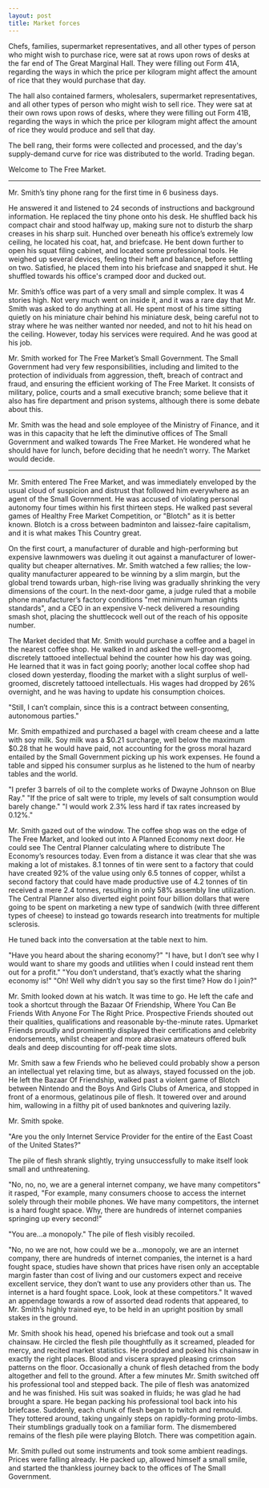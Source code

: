 ```yaml
---
layout: post
title: Market forces
---
```

Chefs, families, supermarket representatives, and all other types of person who might wish to purchase rice, were sat at rows upon rows of desks at the far end of The Great Marginal Hall. They were filling out Form 41A, regarding the ways in which the price per kilogram might affect the amount of rice that they would purchase that day.

The hall also contained farmers, wholesalers, supermarket representatives, and all other types of person who might wish to sell rice. They were sat at their own rows upon rows of desks, where they were filling out Form 41B, regarding the ways in which the price per kilogram might affect the amount of rice they would produce and sell that day. 

The bell rang, their forms were collected and processed, and the day's supply-demand curve for rice was distributed to the world. Trading began.

Welcome to The Free Market.

---

Mr. Smith’s tiny phone rang for the first time in 6 business days.

He answered it and listened to 24 seconds of instructions and background information. He replaced the tiny phone onto his desk. He shuffled back his compact chair and stood halfway up, making sure not to disturb the sharp creases in his sharp suit. Hunched over beneath his office’s extremely low ceiling, he located his coat, hat, and briefcase. He bent down further to open his squat filing cabinet, and located some professional tools. He weighed up several devices, feeling their heft and balance, before settling on two. Satisfied, he placed them into his briefcase and snapped it shut. He shuffled towards his office's cramped door and ducked out.

Mr. Smith’s office was part of a very small and simple complex. It was 4 stories high. Not very much went on inside it, and it was a rare day that Mr. Smith was asked to do anything at all. He spent most of his time sitting quietly on his miniature chair behind his miniature desk, being careful not to stray where he was neither wanted nor needed, and not to hit his head on the ceiling. However, today his services were required. And he was good at his job.

Mr. Smith worked for The Free Market’s Small Government. The Small Government had very few responsibilities, including and limited to the protection of individuals from aggression, theft, breach of contract and fraud, and ensuring the efficient working of The Free Market. It consists of military, police, courts and a small executive branch; some believe that it also has fire department and prison systems, although there is some debate about this.

Mr. Smith was the head and sole employee of the Ministry of Finance, and it was in this capacity that he left the diminutive offices of The Small Government and walked towards The Free Market. He wondered what he should have for lunch, before deciding that he needn’t worry. The Market would decide.

---

Mr. Smith entered The Free Market, and was immediately enveloped by the usual cloud of suspicion and distrust that followed him everywhere as an agent of the Small Government. He was accused of violating personal autonomy four times within his first thirteen steps. He walked past several games of Healthy Free Market Competition, or "Blotch" as it is better known. Blotch is a cross between badminton and laissez-faire capitalism, and it is what makes This Country great.

On the first court, a manufacturer of durable and high-performing but expensive lawnmowers was dueling it out against a manufacturer of lower-quality but cheaper alternatives. Mr. Smith watched a few rallies; the low-quality manufacturer appeared to be winning by a slim margin, but the global trend towards urban, high-rise living was gradually shrinking the very dimensions of the court. In the next-door game, a judge ruled that a mobile phone manufacturer’s factory conditions "met minimum human rights standards", and a CEO in an expensive V-neck delivered a resounding smash shot, placing the shuttlecock well out of the reach of his opposite number.

The Market decided that Mr. Smith would purchase a coffee and a bagel in the nearest coffee shop. He walked in and asked the well-groomed, discretely tattooed intellectual behind the counter how his day was going. He learned that it was in fact going poorly; another local coffee shop had closed down yesterday, flooding the market with a slight surplus of well-groomed, discretely tattooed intellectuals. His wages had dropped by 26% overnight, and he was having to update his consumption choices.

"Still, I can’t complain, since this is a contract between consenting, autonomous parties."

Mr. Smith empathized and purchased a bagel with cream cheese and a latte with soy milk. Soy milk was a $0.21 surcharge, well below the maximum $0.28 that he would have paid, not accounting for the gross moral hazard entailed by the Small Government picking up his work expenses. He found a table and sipped his consumer surplus as he listened to the hum of nearby tables and the world.

"I prefer 3 barrels of oil to the complete works of Dwayne Johnson on Blue Ray."
"If the price of salt were to triple, my levels of salt consumption would barely change."
"I would work 2.3% less hard if tax rates increased by 0.12%."

Mr. Smith gazed out of the window. The coffee shop was on the edge of The Free Market, and looked out into A Planned Economy next door. He could see The Central Planner calculating where to distribute The Economy’s resources today. Even from a distance it was clear that she was making a lot of mistakes. 8.1 tonnes of tin were sent to a factory that could have created 92% of the value using only 6.5 tonnes of copper, whilst a second factory that could have made productive use of 4.2 tonnes of tin received a mere 2.4 tonnes, resulting in only 58% assembly line utilization. The Central Planner also diverted eight point four billion dollars that were going to be spent on marketing a new type of sandwich (with three different types of cheese) to instead go towards research into treatments for multiple sclerosis.

He tuned back into the conversation at the table next to him.

"Have you heard about the sharing economy?"
"I have, but I don’t see why I would want to share my goods and utilities when I could instead rent them out for a profit."
"You don’t understand, that’s exactly what the sharing economy is!"
"Oh! Well why didn’t you say so the first time? How do I join?"

Mr. Smith looked down at his watch. It was time to go. He left the cafe and took a shortcut through the Bazaar Of Friendship, Where You Can Be Friends With Anyone For The Right Price. Prospective Friends shouted out their qualities, qualifications and reasonable by-the-minute rates. Upmarket Friends proudly and prominently displayed their certifications and celebrity endorsements, whilst cheaper and more abrasive amateurs offered bulk deals and deep discounting for off-peak time slots.

Mr. Smith saw a few Friends who he believed could probably show a person an intellectual yet relaxing time, but as always, stayed focussed on the job. He left the Bazaar Of Friendship, walked past a violent game of Blotch between Nintendo and the Boys And Girls Clubs of America, and stopped in front of a enormous, gelatinous pile of flesh. It towered over and around him, wallowing in a filthy pit of used banknotes and quivering lazily.

Mr. Smith spoke.

"Are you the only Internet Service Provider for the entire of the East Coast of the United States?"

The pile of flesh shrank slightly, trying unsuccessfully to make itself look small and unthreatening.

"No, no, no, we are a general internet company, we have many competitors" it rasped, "For example, many consumers choose to access the internet solely through their mobile phones. We have many competitors, the internet is a hard fought space. Why, there are hundreds of internet companies springing up every second!"

"You are...a monopoly." The pile of flesh visibly recoiled.

"No, no we are not, how could we be a…monopoly, we are an internet company, there are hundreds of internet companies, the internet is a hard fought space, studies have shown that prices have risen only an acceptable margin faster than cost of living and our customers expect and receive excellent service, they don’t want to use any providers other than us. The internet is a hard fought space. Look, look at these competitors." It waved an appendage towards a row of assorted dead rodents that appeared, to Mr. Smith’s highly trained eye, to be held in an upright position by small stakes in the ground.

Mr. Smith shook his head, opened his briefcase and took out a small chainsaw. He circled the flesh pile thoughtfully as it screamed, pleaded for mercy, and recited market statistics. He prodded and poked his chainsaw in exactly the right places. Blood and viscera sprayed pleasing crimson patterns on the floor. Occasionally a chunk of flesh detached from the body altogether and fell to the ground. After a few minutes Mr. Smith switched off his professional tool and stepped back. The pile of flesh was anatomized and he was finished. His suit was soaked in fluids; he was glad he had brought a spare. He began packing his professional tool back into his briefcase. Suddenly, each chunk of flesh began to twitch and remould. They tottered around, taking ungainly steps on rapidly-forming proto-limbs. Their stumblings gradually took on a familiar form. The dismembered remains of the flesh pile were playing Blotch. There was competition again.

Mr. Smith pulled out some instruments and took some ambient readings. Prices were falling already. He packed up, allowed himself a small smile, and started the thankless journey back to the offices of The Small Government. 
